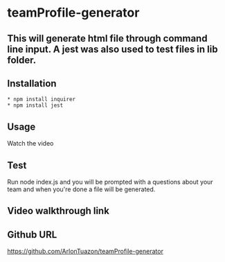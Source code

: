 # teamProfile-generator

## This will generate html file through command line input. A jest was also used to test files in lib folder.

## Installation
    * npm install inquirer
    * npm install jest

## Usage
   Watch the video

## Test
   Run node index.js and you will be prompted with a questions about your team and when you're done a file will be generated.

## Video walkthrough link

## Github URL
   https://github.com/ArlonTuazon/teamProfile-generator
    